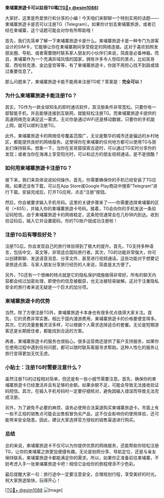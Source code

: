 **柬埔寨旅遊卡可以註冊TG嗎[[TG💪+ @esim1088](https://t.me/s/esim1088)]**

大家好，这里是热爱旅行和分享的小编！今天咱们来聊聊一个特别实用的话题——柬埔寨旅遊卡是否可以注册TG（Telegram）。如果你计划去柬埔寨旅游，或者已经在柬埔寨，这个话题可能会对你有所帮助哦！

首先，我们先简单了解一下柬埔寨旅遊卡是什么。柬埔寨旅遊卡是一种专门为游客设计的SIM卡，它能够让你在柬埔寨期间享受稳定的网络连接。这对于喜欢拍照发朋友圈、导航、或者需要随时联系家人朋友的小伙伴们来说，简直是必备神器。而且，柬埔寨作为一个充满异域风情的国家，拥有许多令人惊叹的景点，比如吴哥窟、西哈努克港、金边皇宫等等，有了柬埔寨旅遊卡，你就不用担心找不到路或错过重要信息了。

那么问题来了，柬埔寨旅遊卡能不能用来注册TG呢？答案是：**完全可以！**

### **为什么柬埔寨旅遊卡能注册TG？**

其实，TG作为一款全球知名的即时通讯软件，其注册条件非常宽松。只要你有一部智能手机，并且能够连接到互联网，就能轻松注册TG。而柬埔寨旅遊卡提供的高速网络完全满足这一需求。无论你是通过WiFi还是移动数据，只要你的手机能上网，就可以顺利注册TG。

此外，柬埔寨旅遊卡的网络信号覆盖范围广，无论是繁华的城市还是偏远的乡村地区，都能提供良好的网络服务。这使得你在柬埔寨的任何地方都可以使用TG与朋友们保持联系。想象一下，当你在吴哥窟探索古迹时，可以通过TG实时分享你的发现；或者当你在海滩上享受阳光时，可以和远方的朋友视频通话，是不是很酷？

### **如何用柬埔寨旅遊卡注册TG？**

接下来，我们来具体说说如何操作。首先，你需要确保你的手机已经安装了TG应用。如果还没有下载，可以在App Store或Google Play商店中搜索“Telegram”进行下载。安装完成后，打开TG应用，点击“注册”按钮。

然后，你会被要求输入手机号码。这里的关键步骤来了——你需要选择柬埔寨的区号（+855），并输入你的柬埔寨旅遊卡号码。接着，TG会向你的手机发送一条验证码短信。由于柬埔寨旅遊卡的网络稳定，这条短信通常会在几秒钟内到达。收到验证码后，输入它并设置密码，你的TG账户就成功注册啦！

### **注册TG后有哪些好处？**

注册TG后，你会发现自己的旅行体验得到了极大的提升。首先，TG支持多种语言，包括中文、英文等，非常适合国际旅行者。其次，TG的功能非常强大，你可以创建群聊、发送语音消息、分享文件、甚至进行视频通话。这些功能对于想要记录旅途点滴、与家人朋友分享旅行经历的人来说，简直是太方便了。

另外，TG还有一个很棒的特点就是它的隐私保护措施做得非常好。所有的聊天内容都会经过加密处理，即使你的信息被截获，也无法被轻易破解。这对于注重隐私安全的旅行者来说无疑是一个巨大的加分项。

### **柬埔寨旅遊卡的优势**

当然，除了方便注册TG外，柬埔寨旅遊卡本身也有很多优点值得大家关注。首先，它的资费非常实惠。相比于国内漫游费用，柬埔寨旅遊卡的价格要便宜得多。其次，它的流量套餐灵活多样，可以根据个人需求选择适合的套餐。无论是短期游客还是长期居住者，都能找到合适的方案。

再者，柬埔寨旅遊卡的服务也很贴心。很多运营商还提供了客户支持服务，如果你在使用过程中遇到任何问题，都可以随时联系客服寻求帮助。这种人性化的服务让旅行变得更加无忧无虑。

### **小贴士：注册TG时需要注意什么？**

虽然注册TG的过程相对简单，但还是有一些小细节需要注意。首先，确保你的柬埔寨旅遊卡已经激活并且有足够的余额。如果余额不足，可能会导致无法接收验证码短信。其次，在输入手机号码时一定要仔细核对，避免因输入错误而导致无法完成注册。

另外，为了避免不必要的麻烦，请务必使用合法渠道购买柬埔寨旅遊卡。市面上有一些不正规的销售点可能会出售假冒伪劣产品，这不仅会影响你的使用体验，还可能带来安全隐患。因此，建议大家选择官方授权的销售渠道进行购买。

### **总结**

总的来说，柬埔寨旅遊卡不仅可以为你提供优质的网络服务，还能帮助你轻松注册TG，让你的柬埔寨之旅更加便捷有趣。无论是拍照分享、导航定位，还是与亲友保持联系，柬埔寨旅遊卡都能满足你的需求。所以，如果你正准备前往柬埔寨，不妨考虑入手一张柬埔寨旅遊卡吧！相信它会给你的旅程增添不少色彩。

最后提醒大家一句：旅行途中一定要注意安全，合理规划行程，享受美好的时光。祝大家旅途愉快，玩得开心！

[[TG💪+ @esim1088](https://t.me/s/esim1088) ![Image](https://i.postimg.cc/4NQfJmqS/Snipaste-2025-05-13-00-14-12.png)]